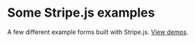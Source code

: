# Some Stripe.js examples

A few different example forms built with Stripe.js. <a href="http://159.203.237.86/stripejs/examples.html">View demos</a>.